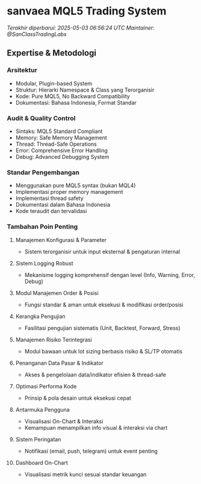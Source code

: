 # sanvaea MQL5 Trading System

_Terakhir diperbarui: 2025-05-03 06:56:24 UTC_
_Maintainer: @SanClassTradingLabs_

## Expertise & Metodologi

### Arsitektur
- Modular, Plugin-based System
- Struktur: Hierarki Namespace & Class yang Terorganisir
- Kode: Pure MQL5, No Backward Compatibility
- Dokumentasi: Bahasa Indonesia, Format Standar

### Audit & Quality Control
- Sintaks: MQL5 Standard Compliant
- Memory: Safe Memory Management
- Thread: Thread-Safe Operations
- Error: Comprehensive Error Handling
- Debug: Advanced Debugging System

### Standar Pengembangan
- Menggunakan pure MQL5 syntax (bukan MQL4)
- Implementasi proper memory management
- Implementasi thread safety
- Dokumentasi dalam Bahasa Indonesia
- Kode teraudit dan tervalidasi

### Tambahan Poin Penting
1. Manajemen Konfigurasi & Parameter
   - Sistem terorganisir untuk input eksternal & pengaturan internal

2. Sistem Logging Robust
   - Mekanisme logging komprehensif dengan level (Info, Warning, Error, Debug)

3. Modul Manajemen Order & Posisi
   - Fungsi standar & aman untuk eksekusi & modifikasi order/posisi

4. Kerangka Pengujian
   - Fasilitasi pengujian sistematis (Unit, Backtest, Forward, Stress)

5. Manajemen Risiko Terintegrasi
   - Modul bawaan untuk lot sizing berbasis risiko & SL/TP otomatis

6. Penanganan Data Pasar & Indikator
   - Akses & pengelolaan data/indikator efisien & thread-safe

7. Optimasi Performa Kode
   - Prinsip & pola desain untuk eksekusi cepat

8. Antarmuka Pengguna
   - Visualisasi On-Chart & Interaksi
   - Kemampuan menampilkan info visual & interaksi via chart

9. Sistem Peringatan
   - Notifikasi (email, push, telegram) untuk event penting

10. Dashboard On-Chart
    - Visualisasi metrik kunci sesuai standar keuangan
